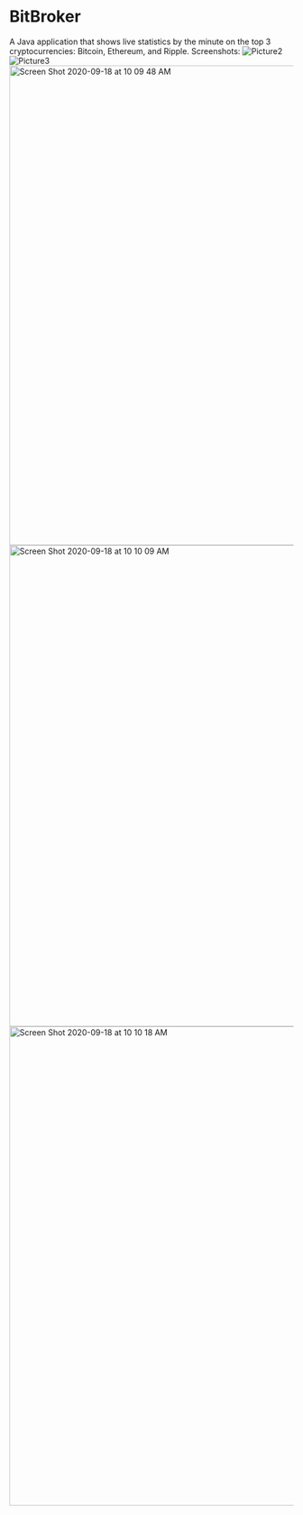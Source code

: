 # BitBroker
A Java application that shows live statistics by the minute on the top 3 cryptocurrencies: Bitcoin, Ethereum, and Ripple.
Screenshots:
![Picture2](https://user-images.githubusercontent.com/12377192/93658460-b8c83680-fa09-11ea-8930-3e9d43848b76.png)
![Picture3](https://user-images.githubusercontent.com/12377192/93658461-b8c83680-fa09-11ea-9fe6-bb26e3053d76.png)
<img width="851" alt="Screen Shot 2020-09-18 at 10 09 48 AM" src="https://user-images.githubusercontent.com/12377192/93658462-b8c83680-fa09-11ea-8eb0-e570ba73bcc6.png">
<img width="854" alt="Screen Shot 2020-09-18 at 10 10 09 AM" src="https://user-images.githubusercontent.com/12377192/93658463-b960cd00-fa09-11ea-89f8-0be02787ebd6.png">
<img width="850" alt="Screen Shot 2020-09-18 at 10 10 18 AM" src="https://user-images.githubusercontent.com/12377192/93658464-b960cd00-fa09-11ea-87ef-ad13c725cbf7.png">
